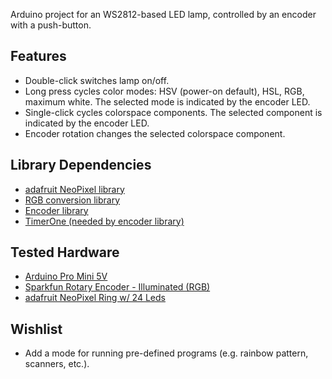 Arduino project for an WS2812-based LED lamp, controlled by an encoder with a push-button.

## Features
* Double-click switches lamp on/off.
* Long press cycles color modes: HSV (power-on default), HSL, RGB, maximum white. The selected mode is indicated by the encoder LED.
* Single-click cycles colorspace components. The selected component is indicated by the encoder LED.
* Encoder rotation changes the selected colorspace component.

## Library Dependencies
* [adafruit NeoPixel library](https://github.com/adafruit/Adafruit_NeoPixel)
* [RGB conversion library](https://github.com/jmechnich/RGBConverter)
* [Encoder library](https://github.com/jmechnich/encoder)
* [TimerOne (needed by encoder library)](https://github.com/PaulStoffregen/TimerOne)

## Tested Hardware
* [Arduino Pro Mini 5V](https://www.arduino.cc/en/Main/ArduinoBoardProMini)
* [Sparkfun Rotary Encoder - Illuminated (RGB)](https://www.sparkfun.com/products/10982)
* [adafruit NeoPixel Ring w/ 24 Leds](https://www.adafruit.com/products/1586)
 
## Wishlist
* Add a mode for running pre-defined programs (e.g. rainbow pattern, scanners, etc.).
